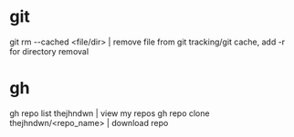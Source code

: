 

# git

git rm --cached <file/dir>                          | remove file from git tracking/git cache, add -r for directory removal

# gh
gh repo list thejhndwn                          | view my repos
gh repo clone thejhndwn/<repo_name>             | download repo 
